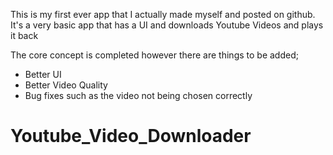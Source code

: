 This is my first ever app that I actually made myself and posted on github. It's a very basic app that has a UI and downloads Youtube Videos and plays it back

The core concept is completed however there are things to be added;

- Better UI
- Better Video Quality
- Bug fixes such as the video not being chosen correctly


# Youtube_Video_Downloader
